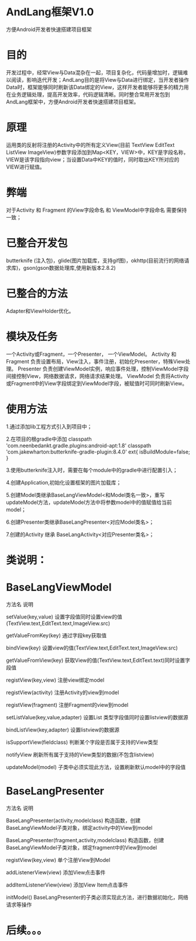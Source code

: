 # AndLang框架V1.0
方便Android开发者快速搭建项目框架
# 目的
开发过程中，经常View与Data混杂在一起，项目复杂化，代码量增加时，逻辑难以阅读，影响迭代开发；AndLang目的是将View与Data进行绑定，当开发者操作Data时，框架能够同时刷新该Data绑定的View，这样开发者能够将更多的精力用在业务逻辑处理，提高开发效率，代码逻辑清晰。同时整合常用开发包到AndLang框架中，方便Android开发者快速搭建项目框架。
# 原理
运用类的反射将注册的Activity中的所有定义View(目前 TextView EditText ListView ImageView)参数字段添加到Map<KEY，VIEW>中，KEY是字段名称，VIEW是该字段指向view；当设置Data中KEY的值时，同时取出KEY所对应的VIEW进行赋值。
# 弊端
对于Activity 和 Fragment 的View字段命名 和 ViewModel中字段命名 需要保持一致；
# 已整合开发包
butterknife (注入包)，glide(图片加载库，支持gif图)，okhttp(目前流行的网络请求库)，gson(gson数据处理库,使用新版本2.8.2)
# 已整合的方法
Adapter和ViewHolder优化。
# 模块及任务
一个Activity或Fragment，一个Presenter， 一个ViewModel。
Activity 和 Fragment 负责设置布局，View注入，事件注册，初始化Presenter，特殊View处理。
Presenter 负责创建ViewModel实例，响应事件处理，控制ViewModel字段间接控制View，网络数据请求，网络请求结果处理。
ViewModel 负责将Activity或Fragment中的View字段绑定到ViewModel字段，被赋值时可同时刷新View。
# 使用方法
1.通过添加lib工程方式引入到项目中；

2.在项目的根gradle中添加
classpath 'com.neenbedankt.gradle.plugins:android-apt:1.8'
classpath 'com.jakewharton:butterknife-gradle-plugin:8.4.0'
ext{
		isBuildModule=false; 
}

3.使用butterknife注入时，需要在每个module中的gradle中进行配置引入；

4.创建Application,初始化设置框架的图片加载库；

5.创建Model类继承BaseLangViewModel<和Model类名一致>，重写updateModel方法，updateModel方法中将参数model中的值赋值给当前model；

6.创建Presenter类继承BaseLangPresenter<对应Model类名>；

7.创建的Activity 继承 BaseLangActivity<对应Presenter类名>；

# 类说明：
# BaseLangViewModel
方法名				说明

setValue(key,value)		设置字段值同时设置view的值(TextView.text,EditText.text,ImageView.src)

getValueFromKey(key)		通过字段key获取值

bindView(key)			设置view的值(TextView.text,EditText.text,ImageView.src)

getValueFromView(key)		获取View的值(TextView.text,EditText.text)同时设置字段值

registView(key,view)		注册view绑定model

registView(activity)		注册Activity的view到model

registView(fragment)		注册Fragment的view到model

setListValue(key,value,adapter)	设置List 类型字段值同时设置listview的数据源

bindListView(key,adapter)	设置listview的数据源

isSupportView(fieldclass)	判断某个字段是否属于支持的View类型

notifyView			刷新所有属于支持的View类型的数据(不包含listview)

updateModel(model)		子类中必须实现此方法，设置刷新默认model中的字段值

# BaseLangPresenter
方法名						说明

BaseLangPresenter(activity,modelclass)		构造函数，创建BaseLangViewModel子类对象，绑定activity中的View到model

BaseLangPresenter(fragment,activity,modelclass)	构造函数，创建BaseLangViewModel子类对象，绑定fragment中的View到model

registView(key,view)				单个注册View到Model

addListenerView(view)				添加View点击事件

addItemListenerView(view)			添加View Item点击事件

initModel()					BaseLangPresenter的子类必须实现此方法，进行数据初始化，网络请求等操作

# 后续。。。
